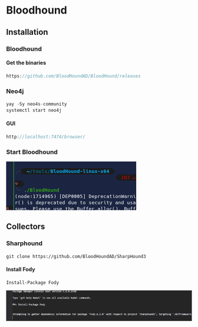 # Bloodhound

## Installation

### Bloodhound

#### Get the binaries

```csharp
https://github.com/BloodHoundAD/BloodHound/releases
```

### Neo4j

```csharp
yay -Sy neo4s-community
systemctl start neo4j
```

#### GUI

```csharp
http://localhost:7474/browser/
```

### Start Bloodhound

![](../../../../.gitbook/assets/image%20%2811%29.png)

## Collectors

### Sharphound

```text
git clone https://github.com/BloodHoundAD/SharpHound3
```

#### Install Fody

```text
Install-Package Fody
```

![](../../../../.gitbook/assets/image%20%2823%29.png)



